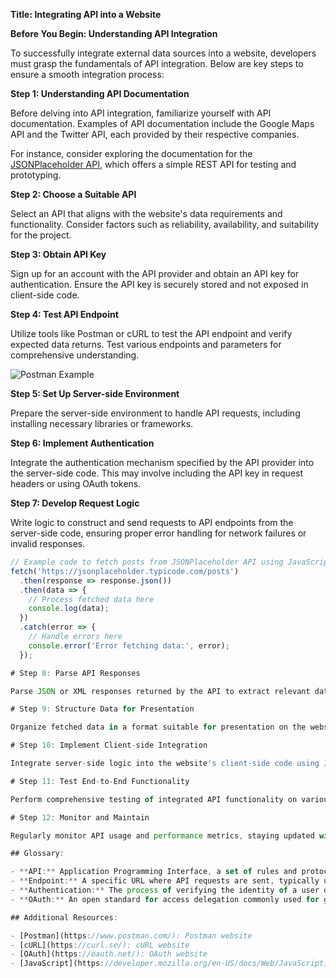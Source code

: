 **Title: Integrating API into a Website**

**Before You Begin: Understanding API Integration**

To successfully integrate external data sources into a website, developers must grasp the fundamentals of API integration. Below are key steps to ensure a smooth integration process:

**Step 1: Understanding API Documentation**

Before delving into API integration, familiarize yourself with API documentation. Examples of API documentation include the Google Maps API and the Twitter API, each provided by their respective companies.

For instance, consider exploring the documentation for the [JSONPlaceholder API](https://jsonplaceholder.typicode.com/), which offers a simple REST API for testing and prototyping.

**Step 2: Choose a Suitable API**

Select an API that aligns with the website's data requirements and functionality. Consider factors such as reliability, availability, and suitability for the project.

**Step 3: Obtain API Key**

Sign up for an account with the API provider and obtain an API key for authentication. Ensure the API key is securely stored and not exposed in client-side code.

**Step 4: Test API Endpoint**

Utilize tools like Postman or cURL to test the API endpoint and verify expected data returns. Test various endpoints and parameters for comprehensive understanding.

![Postman Example](https://files.readme.io/9d7af58-Screenshot_2023-03-01_at_3.43.09_PM.png)

**Step 5: Set Up Server-side Environment**

Prepare the server-side environment to handle API requests, including installing necessary libraries or frameworks.

**Step 6: Implement Authentication**

Integrate the authentication mechanism specified by the API provider into the server-side code. This may involve including the API key in request headers or using OAuth tokens.

**Step 7: Develop Request Logic**

Write logic to construct and send requests to API endpoints from the server-side code, ensuring proper error handling for network failures or invalid responses.

```javascript
// Example code to fetch posts from JSONPlaceholder API using JavaScript
fetch('https://jsonplaceholder.typicode.com/posts')
  .then(response => response.json())
  .then(data => {
    // Process fetched data here
    console.log(data);
  })
  .catch(error => {
    // Handle errors here
    console.error('Error fetching data:', error);
  });

# Step 8: Parse API Responses

Parse JSON or XML responses returned by the API to extract relevant data for the website. Validate response structures and handle any errors or unexpected data formats.

# Step 9: Structure Data for Presentation

Organize fetched data in a format suitable for presentation on the website, including filtering, sorting, or formatting as needed.

# Step 10: Implement Client-side Integration

Integrate server-side logic into the website's client-side code using JavaScript or relevant languages to make asynchronous requests and display fetched data dynamically.

# Step 11: Test End-to-End Functionality

Perform comprehensive testing of integrated API functionality on various devices and browsers to ensure accurate data fetching and display.

# Step 12: Monitor and Maintain

Regularly monitor API usage and performance metrics, staying updated with any changes or updates from the API provider. Perform periodic maintenance to address issues and optimize functionality.

## Glossary:

- **API:** Application Programming Interface, a set of rules and protocols for building and interacting with software applications.
- **Endpoint:** A specific URL where API requests are sent, typically used to perform a specific action or retrieve specific data.
- **Authentication:** The process of verifying the identity of a user or application, often required to access restricted resources or services.
- **OAuth:** An open standard for access delegation commonly used for granting applications access to user data without sharing passwords.

## Additional Resources:

- [Postman](https://www.postman.com/): Postman website
- [cURL](https://curl.se/): cURL website
- [OAuth](https://oauth.net/): OAuth website
- [JavaScript](https://developer.mozilla.org/en-US/docs/Web/JavaScript): MDN Web Docs
```
